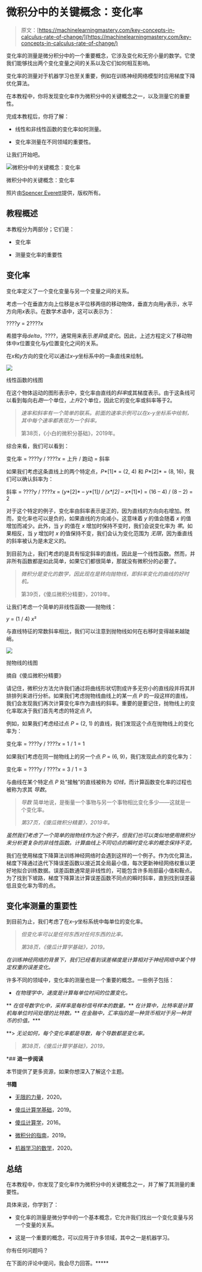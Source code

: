 # 微积分中的关键概念：变化率

> 原文：[https://machinelearningmastery.com/key-concepts-in-calculus-rate-of-change/](https://machinelearningmastery.com/key-concepts-in-calculus-rate-of-change/)

变化率的测量是微分积分中的一个重要概念，它涉及变化和无穷小量的数学。它使我们能够找出两个变化变量之间的关系以及它们如何相互影响。

变化率的测量对于机器学习也至关重要，例如在训练神经网络模型时应用梯度下降优化算法。

在本教程中，你将发现变化率作为微积分中的关键概念之一，以及测量它的重要性。

完成本教程后，你将了解：

+   线性和非线性函数的变化率如何测量。

+   变化率测量在不同领域的重要性。

让我们开始吧。

![微积分中的关键概念：变化率](../Images/410b1880d672cb96d6ba5fc8afd42c76.png)

微积分中的关键概念：变化率

照片由[Spencer Everett](https://unsplash.com/photos/h2A-OBT-mn0)提供，版权所有。

## **教程概述**

本教程分为两部分；它们是：

+   变化率

+   测量变化率的重要性

## **变化率**

变化率定义了一个变化变量与另一个变量之间的关系。

考虑一个在垂直方向上位移是水平位移两倍的移动物体，垂直方向用*y*表示，水平方向用*x*表示。在数学术语中，这可以表示为：

????*y* = 2????*x*

希腊字母*delta*，????，通常用来表示*差异*或*变化*。因此，上述方程定义了移动物体中*x*位置变化与*y*位置变化之间的关系。

在*x*和*y*方向的变化可以通过*x*–*y*坐标系中的一条直线来绘制。

[![](../Images/9af4caa405cd362e7b5ca0eb923540f5.png)](https://machinelearningmastery.com/wp-content/uploads/2021/06/key_concepts_1.png)

线性函数的线图

在这个物体运动的图形表示中，变化率由直线的*斜率*或其梯度表示。由于这条线可以看到每向右*跑*一个单位，*上升*2个单位，因此它的变化率或斜率等于2。

> *速率和斜率有一个简单的联系。前面的速率示例可以在x-y坐标系中绘制，其中每个速率都表现为一个斜率。*
> 
> 第38页，《小白的微积分基础》，2019年。

综合来看，我们可以看到：

变化率 = ????*y* / ????*x* = 上升 / 跑动 = 斜率

如果我们考虑这条直线上的两个特定点，*P**[1]* = (2, 4) 和 *P**[2]* = (8, 16)，我们可以确认斜率为：

斜率 = ????*y* / ????*x* = (*y**[2]* – *y**[1]*) / (*x**[2]* – *x**[1]*) = (16 – 4) / (8 – 2) = 2

对于这个特定的例子，变化率由斜率表示是正的，因为直线的方向向右增加。然而，变化率也可以是负的，如果直线的方向减小，这意味着 *y* 的值会随着 *x* 的值增加而减少。此外，当 *y* 的值在 *x* 增加时保持不变时，我们会说变化率为 *零*。如果相反，当 *y* 增加时 *x* 的值保持不变，我们会认为变化范围为 *无限*，因为垂直线的斜率被认为是未定义的。

到目前为止，我们考虑的是具有恒定斜率的直线，因此是一个线性函数。然而，并非所有函数都是如此简单，如果它们都很简单，那就没有微积分的必要了。

> *微积分是变化的数学，因此现在是转向抛物线，即斜率变化的曲线的好时机。*
> 
> 第39页，《傻瓜微积分精要》，2019年。

让我们考虑一个简单的非线性函数——抛物线：

*y* = (1 / 4) *x*²

与直线特征的常数斜率相比，我们可以注意到抛物线如何在右移时变得越来越陡峭。

[![](../Images/50a3cfecd2aa742dff20df7458b27669.png)](https://machinelearningmastery.com/wp-content/uploads/2021/06/key_concepts_2.png)

抛物线的线图

摘自《傻瓜微积分精要》

请记住，微积分方法允许我们通过将曲线形状切割成许多无穷小的直线段并将其并排排列来进行分析。如果我们考虑抛物线曲线上的某一点 *P* 的一段这样的直线，我们会发现我们再次计算变化率作为直线的斜率。重要的是要记住，抛物线上的变化率取决于我们首先考虑的特定点 *P*。

例如，如果我们考虑经过点 *P* = (2, 1) 的直线，我们发现这个点在抛物线上的变化率为：

变化率 = ????*y* / ????*x* = 1 / 1 = 1

如果我们考虑在同一抛物线上的另一个点 *P* = (6, 9)，我们发现此点的变化率为：

变化率 = ????*y* / ????*x* = 3 / 1 = 3

与曲线在某个特定点 *P* 处“接触”的直线被称为 *切线*，而计算函数变化率的过程也被称为求其 *导数*。

> *导数* 简单地说，是衡量一个事物与另一个事物相比变化多少——这就是一个变化率。
> 
> *第37页，《傻瓜微积分精要》，2019年。*

*虽然我们考虑了一个简单的抛物线作为这个例子，但我们也可以类似地使用微积分来分析更复杂的非线性函数。计算曲线上不同切点的瞬时变化率的概念保持不变。*

我们在使用梯度下降算法训练神经网络时会遇到这样的一个例子。作为优化算法，梯度下降通过迭代下降误差函数以接近其全局最小值，每次更新神经网络权重以更好地拟合训练数据。误差函数通常是非线性的，可能包含许多局部最小值和鞍点。为了找到下坡路，梯度下降算法计算误差函数不同点的瞬时斜率，直到找到误差最低且变化率为零的点。

## **变化率测量的重要性**

到目前为止，我们考虑了在*x*–*y*坐标系统中每单位的变化率。

> *但变化率可以是任何东西对任何东西的比率。*
> 
> *第38页，《傻瓜计算学基础》，2019。*

*在训练神经网络的背景下，我们已经看到误差梯度是计算相对于神经网络中某个特定权重的误差变化。*

许多不同的领域中，变化率的测量也是一个重要的概念。一些例子包括：

+   *在物理学中，*速度*是计算每单位时间的位置变化。*

**   *在信号数字化中，*采样率*是每秒信号样本的数量。***   *在计算中，*比特率*是计算机每单位时间处理的比特数。***   *在金融中，*汇率*指的是一种货币相对于另一种货币的价值。****

**> *无论如何，每个变化率都是导数，每个导数都是变化率。*

> *第38页，《傻瓜计算学基础》，2019。*

*## **进一步阅读**

本节提供了更多资源，如果你想深入了解这个主题。

**书籍**

+   [无限的力量](https://www.amazon.com/Infinite-Powers-Calculus-Reveals-Universe/dp/0358299284/ref=as_li_ss_tl?dchild=1&keywords=joy+of+x&qid=1606170381&sr=8-2&linkCode=sl1&tag=inspiredalgor-20&linkId=17ed7cfdd9b7dd013730d0699a8652a1&language=en_US)，2020。

+   [傻瓜计算学基础](https://www.amazon.com/Calculus-Essentials-Dummies-Mark-Ryan/dp/1119591201/ref=sr_1_1?dchild=1&keywords=calculus+essentials+for+dummies&qid=1622652214&s=books&sr=1-1)，2019。

+   [傻瓜计算学](https://www.amazon.com/Calculus-Dummies-Math-Science/dp/1119293499/ref=as_li_ss_tl?dchild=1&keywords=calculus&qid=1606170839&sr=8-2&linkCode=sl1&tag=inspiredalgor-20&linkId=539ed0b89e326b6eb27b1a9a028e9cee&language=en_US)，2016。

+   [微积分的指南](https://www.amazon.com/Hitchhikers-Calculus-Classroom-Resource-Materials/dp/1470449625/ref=as_li_ss_tl?dchild=1&keywords=The+Hitchhiker%27s+Guide+to+Calculus&qid=1606170787&sr=8-1&linkCode=sl1&tag=inspiredalgor-20&linkId=f8875fa9736746bf29d78fc0c55553d8&language=en_US)，2019。

+   [机器学习的数学](https://www.amazon.com/Mathematics-Machine-Learning-Peter-Deisenroth/dp/110845514X/ref=as_li_ss_tl?dchild=1&keywords=calculus+machine+learning&qid=1606171788&s=books&sr=1-3&linkCode=sl1&tag=inspiredalgor-20&linkId=209ba69202a6cc0a9f2b07439b4376ca&language=en_US)，2020。

## **总结**

在本教程中，你发现了变化率作为微积分中的关键概念之一，并了解了其测量的重要性。

具体来说，你学到了：

+   变化率的测量是微分学中的一个基本概念，它允许我们找出一个变化变量与另一个变量的关系。

+   这是一个重要的概念，可以应用于许多领域，其中之一是机器学习。

你有任何问题吗？

在下面的评论中提问，我会尽力回答。*****
